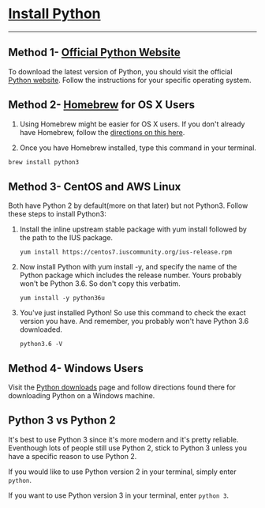 # [Install Python](https://egghead.io/lessons/python-install-python)

---

## Method 1- [Official Python Website](http://python.org/)

To download the latest version of Python, you should visit the official [Python website](http://python.org/). Follow the instructions for your specific operating system.

## Method 2- [Homebrew](https://brew.sh/) for OS X Users

1. Using Homebrew might be easier for OS X users. If you don't already have Homebrew, follow the [directions on this here](https://brew.sh/#install).

2. Once you have Homebrew installed, type this command in your terminal.

``` bash
brew install python3
```

## Method 3- CentOS and AWS Linux

Both have Python 2 by default(more on that later) but not Python3. Follow these steps to install Python3:

1. Install the inline upstream stable package with yum install followed by the path to the IUS package.

    `yum install https://centos7.iuscommunity.org/ius-release.rpm`

2. Now install Python with yum install -y, and specify the name of the Python package which includes the release number. Yours probably won't be Python 3.6. So don't copy this verbatim.

    `yum install -y python36u`

3. You've just installed Python! So use this command to check the exact version you have. And remember, you probably won't have Python 3.6 downloaded.

    `python3.6 -V`

## Method 4- Windows Users

Visit the [Python downloads](https://www.python.org/downloads/windows/) page and follow directions found there for downloading Python on a Windows machine.

## Python 3 vs Python 2

It's best to use Python 3 since it's more modern and it's pretty reliable. Eventhough lots of people still use Python 2, stick to Python 3 unless you have a specific reason to use Python 2.

If you would like to use Python version 2 in your terminal, simply enter `python`.

If you want to use Python version 3 in your terminal, enter `python 3`.
